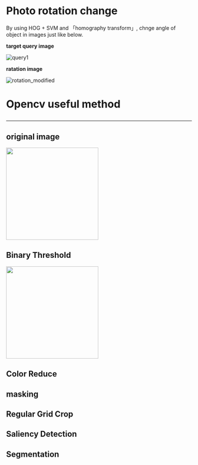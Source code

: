 # Photo rotation change

By using HOG + SVM and 「homography transform」, chnge angle of object in images just like below.

<b>target query image</b>

![query1](https://user-images.githubusercontent.com/48679574/84499909-80b8a580-acee-11ea-9a26-bec0b77f6559.jpeg)


<b>ratation image</b>

![rotation_modified](https://user-images.githubusercontent.com/48679574/84499925-87471d00-acee-11ea-8e79-0cbfd6a6b251.png)



# Opencv useful method <hr>

## original image
<img src="https://user-images.githubusercontent.com/48679574/84500035-b3629e00-acee-11ea-9962-dee0ed03f10d.jpg" width="250px">


## Binary Threshold

<img src="https://user-images.githubusercontent.com/48679574/84500037-b52c6180-acee-11ea-8ee6-e87d27226da2.png" width="250px">


## Color Reduce

## masking

## Regular Grid Crop

## Saliency Detection

## Segmentation
